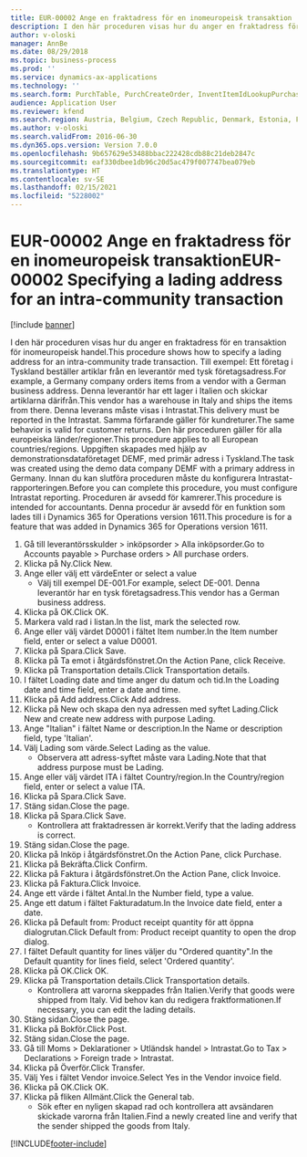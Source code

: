 ```yaml
---
title: EUR-00002 Ange en fraktadress för en inomeuropeisk transaktion
description: I den här proceduren visas hur du anger en fraktadress för en transaktion för inomeuropeisk handel.
author: v-oloski
manager: AnnBe
ms.date: 08/29/2018
ms.topic: business-process
ms.prod: ''
ms.service: dynamics-ax-applications
ms.technology: ''
ms.search.form: PurchTable, PurchCreateOrder, InventItemIdLookupPurchase, TransportationDocument, LogisticsPostalAddress, SysLookupMultiSelectGrid,  VendEditInvoice, VendEditInvoiceDefaultQuantityForLinesDropDialog, Intrastat, SysQueryForm
audience: Application User
ms.reviewer: kfend
ms.search.region: Austria, Belgium, Czech Republic, Denmark, Estonia, Finland, France, Germany, Hungary, Ireland, Italy, Latvia, Lithuania, Netherlands, Poland, Spain, Sweden, United Kingdom
ms.author: v-oloski
ms.search.validFrom: 2016-06-30
ms.dyn365.ops.version: Version 7.0.0
ms.openlocfilehash: 9b657629e53488bbac222428cdb88c21deb2847c
ms.sourcegitcommit: eaf330dbee1db96c20d5ac479f007747bea079eb
ms.translationtype: HT
ms.contentlocale: sv-SE
ms.lasthandoff: 02/15/2021
ms.locfileid: "5228002"
---
```

# <a name="eur-00002-specifying-a-lading-address-for-an-intra-community-transaction"></a><span data-ttu-id="86f3b-103">EUR-00002 Ange en fraktadress för en inomeuropeisk transaktion</span><span class="sxs-lookup"><span data-stu-id="86f3b-103">EUR-00002 Specifying a lading address for an intra-community transaction</span></span>

[!include [banner](../../includes/banner.md)]

<span data-ttu-id="86f3b-104">I den här proceduren visas hur du anger en fraktadress för en transaktion för inomeuropeisk handel.</span><span class="sxs-lookup"><span data-stu-id="86f3b-104">This procedure shows how to specify a lading address for an intra-community trade transaction.</span></span> <span data-ttu-id="86f3b-105">Till exempel: Ett företag i Tyskland beställer artiklar från en leverantör med tysk företagsadress.</span><span class="sxs-lookup"><span data-stu-id="86f3b-105">For example, a Germany company orders items from a vendor with a German business address.</span></span> <span data-ttu-id="86f3b-106">Denna leverantör har ett lager i Italien och skickar artiklarna därifrån.</span><span class="sxs-lookup"><span data-stu-id="86f3b-106">This vendor has a warehouse in Italy and ships the items from there.</span></span> <span data-ttu-id="86f3b-107">Denna leverans måste visas i Intrastat.</span><span class="sxs-lookup"><span data-stu-id="86f3b-107">This delivery must be reported in the Intrastat.</span></span> <span data-ttu-id="86f3b-108">Samma förfarande gäller för kundreturer.</span><span class="sxs-lookup"><span data-stu-id="86f3b-108">The same behavior is valid for customer returns.</span></span>
<span data-ttu-id="86f3b-109">Den här proceduren gäller för alla europeiska länder/regioner.</span><span class="sxs-lookup"><span data-stu-id="86f3b-109">This procedure applies to all European countries/regions.</span></span> <span data-ttu-id="86f3b-110">Uppgiften skapades med hjälp av demonstrationsdataföretaget DEMF, med primär adress i Tyskland.</span><span class="sxs-lookup"><span data-stu-id="86f3b-110">The task was created using the demo data company DEMF with a primary address in Germany.</span></span> <span data-ttu-id="86f3b-111">Innan du kan slutföra proceduren måste du konfigurera Intrastat-rapporteringen.</span><span class="sxs-lookup"><span data-stu-id="86f3b-111">Before you can complete this procedure, you must configure Intrastat reporting.</span></span> <span data-ttu-id="86f3b-112">Proceduren är avsedd för kamrerer.</span><span class="sxs-lookup"><span data-stu-id="86f3b-112">This procedure is intended for accountants.</span></span> <span data-ttu-id="86f3b-113">Denna procedur är avsedd för en funktion som lades till i Dynamics 365 for Operations version 1611.</span><span class="sxs-lookup"><span data-stu-id="86f3b-113">This procedure is for a feature that was added in Dynamics 365 for Operations version 1611.</span></span>

1. <span data-ttu-id="86f3b-114">Gå till leverantörsskulder > inköpsorder > Alla inköpsorder.</span><span class="sxs-lookup"><span data-stu-id="86f3b-114">Go to Accounts payable > Purchase orders > All purchase orders.</span></span>
2. <span data-ttu-id="86f3b-115">Klicka på Ny.</span><span class="sxs-lookup"><span data-stu-id="86f3b-115">Click New.</span></span>
3. <span data-ttu-id="86f3b-116">Ange eller välj ett värde</span><span class="sxs-lookup"><span data-stu-id="86f3b-116">Enter or select a value</span></span>
    * <span data-ttu-id="86f3b-117">Välj till exempel DE-001.</span><span class="sxs-lookup"><span data-stu-id="86f3b-117">For example, select DE-001.</span></span> <span data-ttu-id="86f3b-118">Denna leverantör har en tysk företagsadress.</span><span class="sxs-lookup"><span data-stu-id="86f3b-118">This vendor has a German business address.</span></span>  
4. <span data-ttu-id="86f3b-119">Klicka på OK.</span><span class="sxs-lookup"><span data-stu-id="86f3b-119">Click OK.</span></span>
5. <span data-ttu-id="86f3b-120">Markera vald rad i listan.</span><span class="sxs-lookup"><span data-stu-id="86f3b-120">In the list, mark the selected row.</span></span>
6. <span data-ttu-id="86f3b-121">Ange eller välj värdet D0001 i fältet Item number.</span><span class="sxs-lookup"><span data-stu-id="86f3b-121">In the Item number field, enter or select a value D0001.</span></span>
7. <span data-ttu-id="86f3b-122">Klicka på Spara.</span><span class="sxs-lookup"><span data-stu-id="86f3b-122">Click Save.</span></span>
8. <span data-ttu-id="86f3b-123">Klicka på Ta emot i åtgärdsfönstret.</span><span class="sxs-lookup"><span data-stu-id="86f3b-123">On the Action Pane, click Receive.</span></span>
9. <span data-ttu-id="86f3b-124">Klicka på Transportation details.</span><span class="sxs-lookup"><span data-stu-id="86f3b-124">Click Transportation details.</span></span>
10. <span data-ttu-id="86f3b-125">I fältet Loading date and time anger du datum och tid.</span><span class="sxs-lookup"><span data-stu-id="86f3b-125">In the Loading date and time field, enter a date and time.</span></span>
11. <span data-ttu-id="86f3b-126">Klicka på Add address.</span><span class="sxs-lookup"><span data-stu-id="86f3b-126">Click Add address.</span></span>
12. <span data-ttu-id="86f3b-127">Klicka på New och skapa den nya adressen med syftet Lading.</span><span class="sxs-lookup"><span data-stu-id="86f3b-127">Click New and create new address with purpose Lading.</span></span>
13. <span data-ttu-id="86f3b-128">Ange "Italian" i fältet Name or description.</span><span class="sxs-lookup"><span data-stu-id="86f3b-128">In the Name or description field, type 'Italian'.</span></span>
14. <span data-ttu-id="86f3b-129">Välj Lading som värde.</span><span class="sxs-lookup"><span data-stu-id="86f3b-129">Select Lading as the value.</span></span>
    * <span data-ttu-id="86f3b-130">Observera att adress-syftet måste vara Lading.</span><span class="sxs-lookup"><span data-stu-id="86f3b-130">Note that that address purpose must be Lading.</span></span>  
15. <span data-ttu-id="86f3b-131">Ange eller välj värdet ITA i fältet Country/region.</span><span class="sxs-lookup"><span data-stu-id="86f3b-131">In the Country/region field, enter or select a value ITA.</span></span>
16. <span data-ttu-id="86f3b-132">Klicka på Spara.</span><span class="sxs-lookup"><span data-stu-id="86f3b-132">Click Save.</span></span>
17. <span data-ttu-id="86f3b-133">Stäng sidan.</span><span class="sxs-lookup"><span data-stu-id="86f3b-133">Close the page.</span></span>
18. <span data-ttu-id="86f3b-134">Klicka på Spara.</span><span class="sxs-lookup"><span data-stu-id="86f3b-134">Click Save.</span></span>
    * <span data-ttu-id="86f3b-135">Kontrollera att fraktadressen är korrekt.</span><span class="sxs-lookup"><span data-stu-id="86f3b-135">Verify that the lading address is correct.</span></span>  
19. <span data-ttu-id="86f3b-136">Stäng sidan.</span><span class="sxs-lookup"><span data-stu-id="86f3b-136">Close the page.</span></span>
20. <span data-ttu-id="86f3b-137">Klicka på Inköp i åtgärdsfönstret.</span><span class="sxs-lookup"><span data-stu-id="86f3b-137">On the Action Pane, click Purchase.</span></span>
21. <span data-ttu-id="86f3b-138">Klicka på Bekräfta.</span><span class="sxs-lookup"><span data-stu-id="86f3b-138">Click Confirm.</span></span>
22. <span data-ttu-id="86f3b-139">Klicka på Faktura i åtgärdsfönstret.</span><span class="sxs-lookup"><span data-stu-id="86f3b-139">On the Action Pane, click Invoice.</span></span>
23. <span data-ttu-id="86f3b-140">Klicka på Faktura.</span><span class="sxs-lookup"><span data-stu-id="86f3b-140">Click Invoice.</span></span>
24. <span data-ttu-id="86f3b-141">Ange ett värde i fältet Antal.</span><span class="sxs-lookup"><span data-stu-id="86f3b-141">In the Number field, type a value.</span></span>
25. <span data-ttu-id="86f3b-142">Ange ett datum i fältet Fakturadatum.</span><span class="sxs-lookup"><span data-stu-id="86f3b-142">In the Invoice date field, enter a date.</span></span>
26. <span data-ttu-id="86f3b-143">Klicka på Default from: Product receipt quantity för att öppna dialogrutan.</span><span class="sxs-lookup"><span data-stu-id="86f3b-143">Click Default from: Product receipt quantity to open the drop dialog.</span></span>
27. <span data-ttu-id="86f3b-144">I fältet Default quantity for lines väljer du "Ordered quantity".</span><span class="sxs-lookup"><span data-stu-id="86f3b-144">In the Default quantity for lines field, select 'Ordered quantity'.</span></span>
28. <span data-ttu-id="86f3b-145">Klicka på OK.</span><span class="sxs-lookup"><span data-stu-id="86f3b-145">Click OK.</span></span>
29. <span data-ttu-id="86f3b-146">Klicka på Transportation details.</span><span class="sxs-lookup"><span data-stu-id="86f3b-146">Click Transportation details.</span></span>
    * <span data-ttu-id="86f3b-147">Kontrollera att varorna skeppades från Italien.</span><span class="sxs-lookup"><span data-stu-id="86f3b-147">Verify that goods were shipped from Italy.</span></span> <span data-ttu-id="86f3b-148">Vid behov kan du redigera fraktformationen.</span><span class="sxs-lookup"><span data-stu-id="86f3b-148">If necessary, you can edit the lading details.</span></span>  
30. <span data-ttu-id="86f3b-149">Stäng sidan.</span><span class="sxs-lookup"><span data-stu-id="86f3b-149">Close the page.</span></span>
31. <span data-ttu-id="86f3b-150">Klicka på Bokför.</span><span class="sxs-lookup"><span data-stu-id="86f3b-150">Click Post.</span></span>
32. <span data-ttu-id="86f3b-151">Stäng sidan.</span><span class="sxs-lookup"><span data-stu-id="86f3b-151">Close the page.</span></span>
33. <span data-ttu-id="86f3b-152">Gå till Moms > Deklarationer > Utländsk handel > Intrastat.</span><span class="sxs-lookup"><span data-stu-id="86f3b-152">Go to Tax > Declarations > Foreign trade > Intrastat.</span></span>
34. <span data-ttu-id="86f3b-153">Klicka på Överför.</span><span class="sxs-lookup"><span data-stu-id="86f3b-153">Click Transfer.</span></span>
35. <span data-ttu-id="86f3b-154">Välj Yes i fältet Vendor invoice.</span><span class="sxs-lookup"><span data-stu-id="86f3b-154">Select Yes in the Vendor invoice field.</span></span>
36. <span data-ttu-id="86f3b-155">Klicka på OK.</span><span class="sxs-lookup"><span data-stu-id="86f3b-155">Click OK.</span></span>
37. <span data-ttu-id="86f3b-156">Klicka på fliken Allmänt.</span><span class="sxs-lookup"><span data-stu-id="86f3b-156">Click the General tab.</span></span>
    * <span data-ttu-id="86f3b-157">Sök efter en nyligen skapad rad och kontrollera att avsändaren skickade varorna från Italien.</span><span class="sxs-lookup"><span data-stu-id="86f3b-157">Find a newly created line and verify that the sender shipped the goods from Italy.</span></span>  



[!INCLUDE[footer-include](../../../includes/footer-banner.md)]